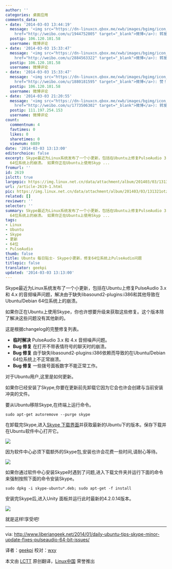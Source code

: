 ```yaml
---
author: ''
categories: 桌面应用
comments_data:
- date: '2014-03-03 13:44:19'
  message: '<img src="https://dn-linuxcn.qbox.me/xwb/images/bgimg/icon_logo.png" />历史也是波函数(<a
    href="http://weibo.com/u/1944752805" target="_blank">微博</a>): 转发微博'
  postip: 106.120.101.58
  username: 微博评论
- date: '2014-03-03 15:33:47'
  message: '<img src="https://dn-linuxcn.qbox.me/xwb/images/bgimg/icon_logo.png" />sunshine9D(<a
    href="http://weibo.com/u/2884563322" target="_blank">微博</a>): 转发微博'
  postip: 106.120.101.58
  username: 微博评论
- date: '2014-03-03 15:33:47'
  message: '<img src="https://dn-linuxcn.qbox.me/xwb/images/bgimg/icon_logo.png" />ZYQ-Luomio(<a
    href="http://weibo.com/u/1880181595" target="_blank">微博</a>): 赞！'
  postip: 106.120.101.58
  username: 微博评论
- date: '2014-03-03 21:20:55'
  message: '<img src="https://dn-linuxcn.qbox.me/xwb/images/bgimg/icon_logo.png" />西风冷香(<a
    href="http://weibo.com/u/1773506302" target="_blank">微博</a>): 转发微博'
  postip: 111.197.254.153
  username: 微博评论
count:
  commentnum: 4
  favtimes: 0
  likes: 0
  sharetimes: 0
  viewnum: 6889
date: '2014-03-03 13:13:00'
editorchoice: false
excerpt: Skype最近为Linux系统发布了一个小更新，包括在Ubuntu上修复PulseAudio 3.x 和 4.x 的音频噪声问题，解决由于缺失libasound2-plugins:i386和其他导致在Ubuntu/Debian
  64位系统上的崩溃。 如果你正在Ubuntu上使用Skyp ...
fromurl: ''
id: 2619
islctt: true
largepic: https://img.linux.net.cn/data/attachment/album/201403/03/131321otzhtt77rluhh9ys.png
url: /article-2619-1.html
pic: https://img.linux.net.cn/data/attachment/album/201403/03/131321otzhtt77rluhh9ys.png.thumb.jpg
related: []
reviewer: ''
selector: ''
summary: Skype最近为Linux系统发布了一个小更新，包括在Ubuntu上修复PulseAudio 3.x 和 4.x 的音频噪声问题，解决由于缺失libasound2-plugins:i386和其他导致在Ubuntu/Debian
  64位系统上的崩溃。 如果你正在Ubuntu上使用Skyp ...
tags:
- Linux
- Ubuntu
- Skype
- 更新
- 64位
- PulseAudio
thumb: false
title: Ubuntu 每日贴士- Skype小更新，修复64位系统上PulseAudio问题
titlepic: false
translator: geekpi
updated: '2014-03-03 13:13:00'
---
```


Skype最近为Linux系统发布了一个小更新，包括在Ubuntu上修复PulseAudio 3.x 和 4.x 的音频噪声问题，解决由于缺失libasound2-plugins:i386和其他导致在Ubuntu/Debian 64位系统上的崩溃。


如果你正在Ubuntu上使用Skype，你也许想要升级来获取这些修复。这个版本除了解决这些问题没有其他新的。


这是根据changelog的完整修复列表。


* **临时解决** PulseAudio 3.x 和 4.x 音频噪声问题。
* **Bug 修复** 在打开不带表情符号的聊天时的崩溃。
* **Bug 修复** 由于缺失libasound2-plugins:i386依赖而导致的在Ubuntu/Debian 64位系统上不正常崩溃。
* **Bug 修复** 一些拨号面板数字不能正常工作。


对于Ubuntu用户,这里是如何更新。


如果你已经安装了Skype,你要在更新前先卸载它因为它会也许会创建与当前安装冲突的文件。


要从Ubuntu移除Skype,在终端上运行命令。



```
sudo apt-get autoremove --purge skype

```

在卸载完Skype,进入[Skype 下载界面](http://www.skype.com/en/download-skype/skype-for-computer/)并获取最新的Ubuntu下的版本。保存下载并在Ubuntu软件中心打开它。


![](/data/attachment/album/201403/03/131321otzhtt77rluhh9ys.png)


因为软件中心必须下载额外的Skype包,安装也许会花费一些时间,请耐心等待。


![](/data/attachment/album/201403/03/131322nvy1zn3gm2sgola9.png)


如果你通过软件中心安装Skype时遇到了问题,进入下载文件夹并运行下面的命令来强制按照下面的命令安装Skype。



```
sudo dpkg -i skype-ubuntu*.deb; sudo apt-get -f install

```

安装完Skype后,进入Unity 面板并运行此时最新的4.2.0.14版本。


![](/data/attachment/album/201403/03/131322s7vttjvoc8uyuz2v.png)


就是这样!享受吧!




---


via: <http://www.liberiangeek.net/2014/01/daily-ubuntu-tips-skype-minor-update-fixes-pulseaudio-64-bit-issues/>


译者：[geekpi](https://github.com/geekpi) 校对：[wxy](https://github.com/wxy)


本文由 [LCTT](https://github.com/LCTT/TranslateProject) 原创翻译，[Linux中国](http://linux.cn/) 荣誉推出